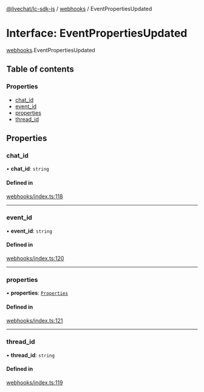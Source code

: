 [@livechat/lc-sdk-js](../README.md) / [webhooks](../modules/webhooks.md) / EventPropertiesUpdated

# Interface: EventPropertiesUpdated

[webhooks](../modules/webhooks.md).EventPropertiesUpdated

## Table of contents

### Properties

- [chat\_id](webhooks.EventPropertiesUpdated.md#chat_id)
- [event\_id](webhooks.EventPropertiesUpdated.md#event_id)
- [properties](webhooks.EventPropertiesUpdated.md#properties)
- [thread\_id](webhooks.EventPropertiesUpdated.md#thread_id)

## Properties

### chat\_id

• **chat\_id**: `string`

#### Defined in

[webhooks/index.ts:118](https://github.com/livechat/lc-sdk-js/blob/7431f2f/src/webhooks/index.ts#L118)

___

### event\_id

• **event\_id**: `string`

#### Defined in

[webhooks/index.ts:120](https://github.com/livechat/lc-sdk-js/blob/7431f2f/src/webhooks/index.ts#L120)

___

### properties

• **properties**: [`Properties`](objects.Properties.md)

#### Defined in

[webhooks/index.ts:121](https://github.com/livechat/lc-sdk-js/blob/7431f2f/src/webhooks/index.ts#L121)

___

### thread\_id

• **thread\_id**: `string`

#### Defined in

[webhooks/index.ts:119](https://github.com/livechat/lc-sdk-js/blob/7431f2f/src/webhooks/index.ts#L119)
